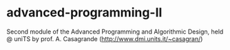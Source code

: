 # advanced-programming-II
Second module of the Advanced Programming and Algorithmic Design, held @ uniTS by prof. A. Casagrande (http://www.dmi.units.it/~casagran/)
